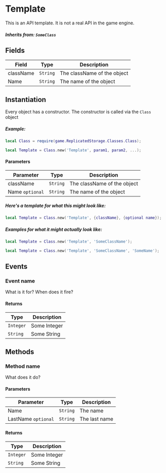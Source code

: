 # Template
This is an API template. It is not a real API in the game engine.

##### Inherits from: `SomeClass`

## Fields

| Field         | Type          | Description  |
| --------------|:-------------:| ------------ |
| className | `String` | The className of the object |
| Name | `String` | The name of the object |

## Instantiation
Every object has a constructor. The constructor is called via the `Class` object

##### Example:
```lua
local Class = require(game.ReplicatedStorage.Classes.Class);

local Template = Class.new('Template', param1, param2, ...);
```

#### Parameters

| Parameter | Type | Description  |
| --------------|:-------------:| ------------ |
| className | `String` | The className of the object |
| Name `optional` | `String` | The name of the object |

##### Here's a template for what this might look like:

```lua
local Template = Class.new('Template', {className}, {optional name});
```

##### Examples for what it might actually look like:

```lua
local Template = Class.new('Template', 'SomeClassName');

local Template = Class.new('Template', 'SomeClassName', 'SomeName');
```

## Events

### Event name
What is it for? When does it fire?

#### Returns

| Type | Description  |
| ------------- | ------------ |
| `Integer` | Some Integer |
| `String` | Some String |

## Methods

### Method name
What does it do?

#### Parameters

| Parameter | Type | Description |
| --------------|:-------------:| ------------ |
| Name | `String` | The name |
| LastName `optional` | `String` | The last name |

#### Returns

| Type | Description  |
| ------------- | ------------ |
| `Integer` | Some Integer |
| `String` | Some String |
